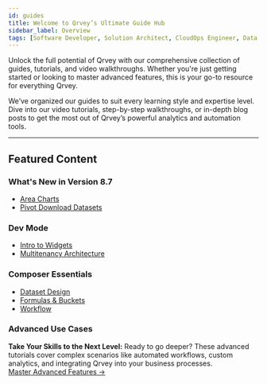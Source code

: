 ```yaml
---
id: guides
title: Welcome to Qrvey’s Ultimate Guide Hub
sidebar_label: Overview
tags: [Software Developer, Solution Architect, CloudOps Engineer, Data Analyst]
---
```


Unlock the full potential of Qrvey with our comprehensive collection of guides, tutorials, and video walkthroughs. Whether you're just getting started or looking to master advanced features, this is your go-to resource for everything Qrvey.

We’ve organized our guides to suit every learning style and expertise level. Dive into our video tutorials, step-by-step walkthroughs, or in-depth blog posts to get the most out of Qrvey’s powerful analytics and automation tools.

---

## Featured Content

### What's New in Version 8.7

- [Area Charts](./new-features/version-8.7.md#area-charts) 
- [Pivot Download Datasets](./new-features/version-8.7.md#export-pivoted-data)

### Dev Mode
- [Intro to Widgets](#)
- [Multitenancy Architecture](#)

### Composer Essentials
- [Dataset Design](#)
- [Formulas & Buckets](#)
- [Workflow](#)

### Advanced Use Cases

**Take Your Skills to the Next Level:** Ready to go deeper? These advanced tutorials cover complex scenarios like automated workflows, custom analytics, and integrating Qrvey into your business processes.  
[Master Advanced Features →](#)

<!-- 
## Categories

We’ve structured our guides and tutorials based on topics and skill levels. Choose the category that suits your needs:

### 1. Getting Started
- Introduction to Qrvey’s key features
- Setting up your first project
- Understanding the basics of analytics and automation

### 2. Data Collection and Analysis
- How to build forms and surveys
- Advanced data visualization techniques
- Best practices for managing and organizing your data

### 3. Automation & Workflow
- Creating automated workflows to streamline business processes
- Using triggers and actions to drive decisions
- Real-world examples of workflow automation

### 4. Integrations & API
- Connecting Qrvey with your existing systems
- Step-by-step API guides and integration tutorials
- Using Qrvey in combination with other business tools 
-->


<!-- 
## Interactive Learning

### Webinars and Live Demos
**Join Us Live:** Attend one of our upcoming webinars or demos to see Qrvey in action and get answers to your questions in real-time.  
[Register for an Event →](#)

### Q&A and Community Forum
**Ask the Experts:** Got a specific question? Our community forum is the perfect place to get insights from fellow users and Qrvey experts.  
[Join the Discussion →](#) 
-->
